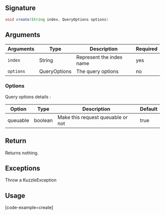 ## Signature

``` java
void create(String index, QueryOptions options)
```

## Arguments

| Arguments     | Type        | Description              | Required
|---------------|-------------|--------------------------|-----------
| ``index``     | String      | Represent the index name | yes
| ``options``   | QueryOptions | The query options       | no

### __Options__

Query options details :

| Option   | Type    | Description                       | Default |
| -------- | ------- | --------------------------------- | ------- |
| queuable | boolean | Make this request queuable or not | true    |

## Return

Returns nothing.

## Exceptions

Throw a KuzzleException

## Usage

[code-example=create]